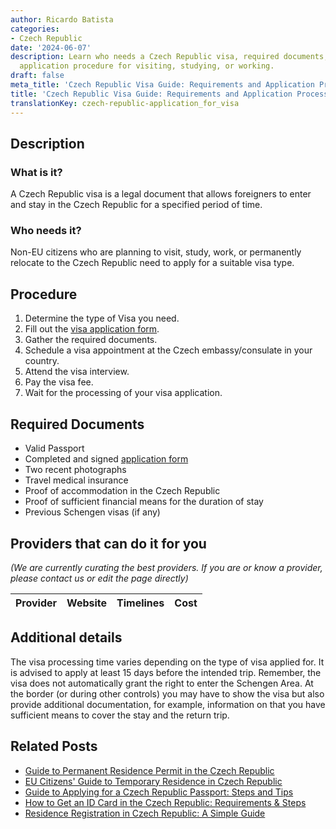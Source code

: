 ```yaml
---
author: Ricardo Batista
categories:
- Czech Republic
date: '2024-06-07'
description: Learn who needs a Czech Republic visa, required documents, and the step-by-step
  application procedure for visiting, studying, or working.
draft: false
meta_title: 'Czech Republic Visa Guide: Requirements and Application Process'
title: 'Czech Republic Visa Guide: Requirements and Application Process'
translationKey: czech-republic-application_for_visa
---
```


## Description
### What is it?
A Czech Republic visa is a legal document that allows foreigners to enter and stay in the Czech Republic for a specified period of time.
### Who needs it?
Non-EU citizens who are planning to visit, study, work, or permanently relocate to the Czech Republic need to apply for a suitable visa type.

## Procedure
1. Determine the type of Visa you need.
2. Fill out the [visa application form](https://www.mzv.cz/jnp/en/information_for_aliens/general_visa_information/long_stay_visa/index.html).
3. Gather the required documents.
4. Schedule a visa appointment at the Czech embassy/consulate in your country.
5. Attend the visa interview.
6. Pay the visa fee.
7. Wait for the processing of your visa application. 

## Required Documents
- Valid Passport
- Completed and signed [application form](https://www.mzv.cz/jnp/en/information_for_aliens/general_visa_information/long_stay_visa/index.html)
- Two recent photographs
- Travel medical insurance
- Proof of accommodation in the Czech Republic
- Proof of sufficient financial means for the duration of stay
- Previous Schengen visas (if any)
   
## Providers that can do it for you

_(We are currently curating the best providers. If you are or know a provider, please contact us or edit the page directly)_

| Provider        |     Website     |     Timelines    |       Cost      |
| --------------- | --------------- |  :-------------: | :-------------: |

## Additional details
The visa processing time varies depending on the type of visa applied for. It is advised to apply at least 15 days before the intended trip.
Remember, the visa does not automatically grant the right to enter the Schengen Area. At the border (or during other controls) you may have to show the visa but also provide additional documentation, for example, information on that you have sufficient means to cover the stay and the return trip.


## Related Posts

- [Guide to Permanent Residence Permit in the Czech Republic](https://tramitit.com/guides/czech-republic/application_for_permanent_residence_permit/)
- [EU Citizens' Guide to Temporary Residence in Czech Republic](https://tramitit.com/guides/czech-republic/residence_registration_for_eu_citizens/)
- [Guide to Applying for a Czech Republic Passport: Steps and Tips](https://tramitit.com/guides/czech-republic/application_for_issuing_a_passport/)
- [How to Get an ID Card in the Czech Republic: Requirements & Steps](https://tramitit.com/guides/czech-republic/application_for_issuing_an_id_card/)
- [Residence Registration in Czech Republic: A Simple Guide](https://tramitit.com/guides/czech-republic/residence_registration_for_foreigners/)